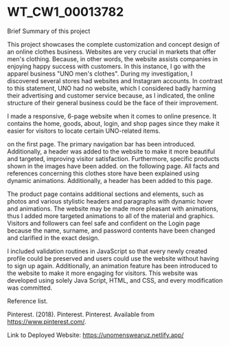 # WT_CW1_00013782

Brief Summary of this project

This project showcases the complete customization and concept design of an online clothes business. Websites are very crucial in markets that offer men's clothing. Because, in other words, the website assists companies in enjoying happy success with customers. In this instance, I go with the apparel business "UNO men's clothes". During my investigation, I discovered several stores had websites and Instagram accounts. In contrast to this statement, UNO had no website, which I considered badly harming their advertising and customer service because, as I indicated, the online structure of their general business could be the face of their improvement.

I made a responsive, 6-page website when it comes to online presence. It contains the home, goods, about, login, and shop pages since they make it easier for visitors to locate certain UNO-related items.

on the first page. The primary navigation bar has been introduced. Additionally, a header was added to the website to make it more beautiful and targeted, improving visitor satisfaction. Furthermore, specific products shown in the images have been added.
on the following page. All facts and references concerning this clothes store have been explained using dynamic animations. Additionally, a header has been added to this page.

The product page contains additional sections and elements, such as photos and various stylistic headers and paragraphs with dynamic hover and animations. The website may be made more pleasant with animations, thus I added more targeted animations to all of the material and graphics. Visitors and followers can feel safe and confident on the Login page because the name, surname, and password contents have been changed and clarified in the exact design.

I included validation routines in JavaScript so that every newly created profile could be preserved and users could use the website without having to sign up again. Additionally, an animation feature has been introduced to the website to make it more engaging for visitors.
This website was developed using solely Java Script, HTML, and CSS, and every modification was committed.


Reference list.

Pinterest. (2018). Pinterest. Pinterest. Available from https://www.pinterest.com/.

Link to Deployed Website:
https://unomenswearuz.netlify.app/
